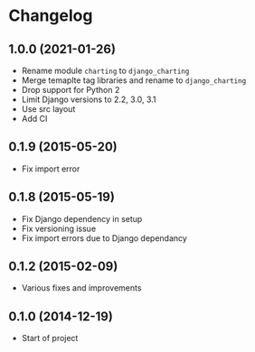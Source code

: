 # Changelog

## 1.0.0 (2021-01-26)

* Rename module `charting` to `django_charting`
* Merge temaplte tag libraries and rename to `django_charting`
* Drop support for Python 2
* Limit Django versions to 2.2, 3.0, 3.1
* Use src layout
* Add CI

## 0.1.9 (2015-05-20)

* Fix import error

## 0.1.8 (2015-05-19)

* Fix Django dependency in setup
* Fix versioning issue
* Fix import errors due to Django dependancy

## 0.1.2 (2015-02-09)

* Various fixes and improvements

## 0.1.0 (2014-12-19)

* Start of project
